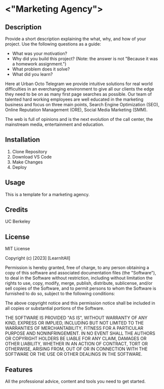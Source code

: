 # <"Marketing Agency">

## Description

Provide a short description explaining the what, why, and how of your project. Use the following questions as a guide:

- What was your motivation?
- Why did you build this project? (Note: the answer is not "Because it was a homework assignment.")
- What problem does it solve?
- What did you learn?

Here at Urban Octo Telegram we provide intuitive solutions for real world difficulties in an everchanging environment to give all our clients the edge they need to be on as many first page searches as possible. Our team of talented hard working employees are well educated in the marketing business and focus on three main points, Search Engine Optimization (SEO), Online Reputation Management (ORE), Social Media Marketing (SMM). 

The web is full of opinions and is the next evolution of the call center, the mainstream media, entertainment and education.

## Installation

1. Clone Repository
2. Download VS Code
3. Make Changes
4. Deploy 

## Usage

This is a template for a marketing agency.

## Credits

UC Berkeley

## License

MIT License

Copyright (c) [2023] [LearnItAll]

Permission is hereby granted, free of charge, to any person obtaining a copy
of this software and associated documentation files (the "Software"), to deal
in the Software without restriction, including without limitation the rights
to use, copy, modify, merge, publish, distribute, sublicense, and/or sell
copies of the Software, and to permit persons to whom the Software is
furnished to do so, subject to the following conditions:

The above copyright notice and this permission notice shall be included in all
copies or substantial portions of the Software.

THE SOFTWARE IS PROVIDED "AS IS", WITHOUT WARRANTY OF ANY KIND, EXPRESS OR
IMPLIED, INCLUDING BUT NOT LIMITED TO THE WARRANTIES OF MERCHANTABILITY,
FITNESS FOR A PARTICULAR PURPOSE AND NONINFRINGEMENT. IN NO EVENT SHALL THE
AUTHORS OR COPYRIGHT HOLDERS BE LIABLE FOR ANY CLAIM, DAMAGES OR OTHER
LIABILITY, WHETHER IN AN ACTION OF CONTRACT, TORT OR OTHERWISE, ARISING FROM,
OUT OF OR IN CONNECTION WITH THE SOFTWARE OR THE USE OR OTHER DEALINGS IN THE
SOFTWARE.

## Features

All the professional advice, content and tools you need to get started.
